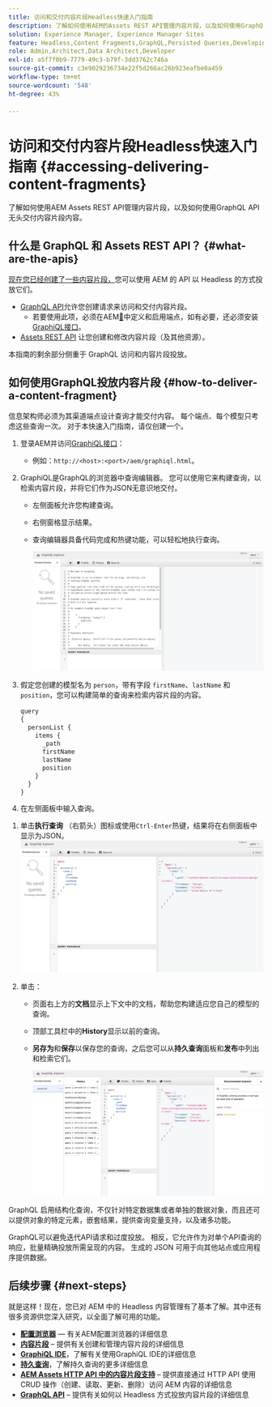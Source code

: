 ```yaml
---
title: 访问和交付内容片段Headless快速入门指南
description: 了解如何使用AEM的Assets REST API管理内容片段，以及如何使用GraphQL API无头交付内容片段内容。
solution: Experience Manager, Experience Manager Sites
feature: Headless,Content Fragments,GraphQL,Persisted Queries,Developing
role: Admin,Architect,Data Architect,Developer
exl-id: a5f7f0b9-7779-49c3-b79f-3dd3762c746a
source-git-commit: c3e9029236734e22f5d266ac26b923eafbe0a459
workflow-type: tm+mt
source-wordcount: '548'
ht-degree: 43%

---
```


# 访问和交付内容片段Headless快速入门指南 {#accessing-delivering-content-fragments}

了解如何使用AEM Assets REST API管理内容片段，以及如何使用GraphQL API无头交付内容片段内容。

## 什么是 GraphQL 和 Assets REST API？ {#what-are-the-apis}

[现在您已经创建了一些内容片段，](create-content-fragment.md)您可以使用 AEM 的 API 以 Headless 的方式投放它们。

* [GraphQL API](/help/sites-developing/headless/graphql-api/graphql-api-content-fragments.md)允许您创建请求来访问和交付内容片段。
   * 若要使用此项，必须在AEM[&#128279;](/help/sites-developing/headless/graphql-api/graphql-endpoint.md#enabling-graphql-endpoint)中定义和启用端点，如有必要，还必须安装[GraphiQL接口](/help/sites-developing/headless/graphql-api/graphql-api-content-fragments.md#installing-graphiql-interface)。
* [Assets REST API](/help/assets/assets-api-content-fragments.md) 让您创建和修改内容片段（及其他资源）。

本指南的剩余部分侧重于 GraphQL 访问和内容片段投放。

## 如何使用GraphQL投放内容片段 {#how-to-deliver-a-content-fragment}

信息架构师必须为其渠道端点设计查询才能交付内容。 每个端点、每个模型只考虑这些查询一次。 对于本快速入门指南，请仅创建一个。

1. 登录AEM并访问[GraphiQL接口](/help/sites-developing/headless/graphql-api/graphiql-ide.md)：
   * 例如：`http://<host>:<port>/aem/graphiql.html`。

1. GraphiQL是GraphQL的浏览器中查询编辑器。 您可以使用它来构建查询，以检索内容片段，并将它们作为JSON无意识地交付。
   * 左侧面板允许您构建查询。
   * 右侧窗格显示结果。
   * 查询编辑器具备代码完成和热键功能，可以轻松地执行查询。

     ![GraphiQL 编辑器](assets/graphiql.png)

1. 假定您创建的模型名为 `person`，带有字段 `firstName`、`lastName` 和 `position`，您可以构建简单的查询来检索内容片段的内容。

   ```text
   query 
   {
     personList {
       items {
         _path
         firstName
         lastName
         position
       }
     }
   }
   ```

1. 在左侧面板中输入查询。
<!--
   ![GraphiQL query](assets/graphiql-query.png)
-->

1. 单击&#x200B;**执行查询** （右箭头）图标或使用`Ctrl-Enter`热键，结果将在右侧面板中显示为JSON。
   ![GraphiQL 结果](assets/graphiql-results.png)

1. 单击：
   * 页面右上方的&#x200B;**文档**&#x200B;显示上下文中的文档，帮助您构建适应您自己的模型的查询。
   * 顶部工具栏中的&#x200B;**History**&#x200B;显示以前的查询。
   * **另存为**&#x200B;和&#x200B;**保存**&#x200B;以保存您的查询，之后您可以从&#x200B;**持久查询**&#x200B;面板和&#x200B;**发布**&#x200B;中列出和检索它们。

     ![GraphiQL 文档](assets/graphiql-documentation.png)

GraphQL 启用结构化查询，不仅针对特定数据集或者单独的数据对象，而且还可以提供对象的特定元素，嵌套结果，提供查询变量支持，以及诸多功能。

GraphQL可以避免迭代API请求和过度投放。 相反，它允许作为对单个API查询的响应，批量精确投放所需呈现的内容。 生成的 JSON 可用于向其他站点或应用程序提供数据。

## 后续步骤 {#next-steps}

就是这样！现在，您已对 AEM 中的 Headless 内容管理有了基本了解。其中还有很多资源供您深入研究，以全面了解可用的功能。

* **[配置浏览器](create-configuration.md)** — 有关AEM配置浏览器的详细信息
* **[内容片段](/help/assets/content-fragments/content-fragments.md)** – 提供有关创建和管理内容片段的详细信息
* **[GraphiQL IDE](/help/sites-developing/headless/graphql-api/graphiql-ide.md)**，了解有关使用GraphiQL IDE的详细信息
* **[持久查询](/help/sites-developing/headless/graphql-api/persisted-queries.md)**，了解持久查询的更多详细信息
* **[AEM Assets HTTP API 中的内容片段支持](/help/assets/assets-api-content-fragments.md)** – 提供直接通过 HTTP API 使用 CRUD 操作（创建、读取、更新、删除）访问 AEM 内容的详细信息
* **[GraphQL API](/help/sites-developing/headless/graphql-api/graphql-api-content-fragments.md)** – 提供有关如何以 Headless 方式投放内容片段的详细信息
